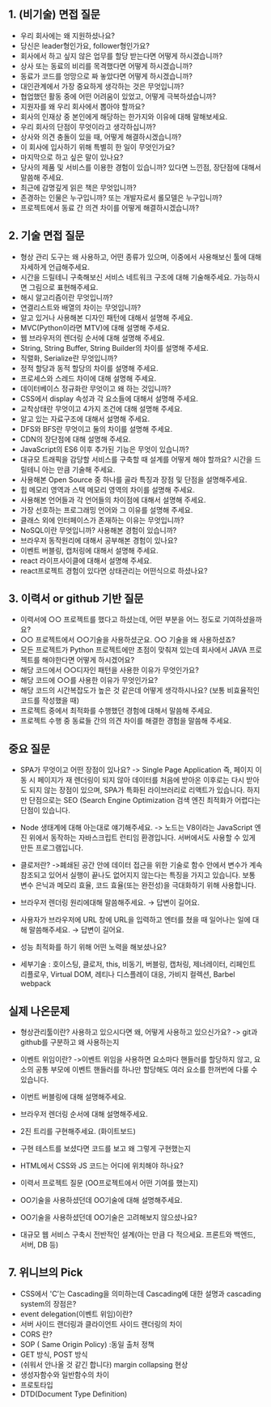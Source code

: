 ## 1. (비기술) 면접 질문

- 우리 회사에는 왜 지원하셨나요?
- 당신은 leader형인가요, follower형인가요?
- 회사에서 하고 싶지 않은 업무를 할당 받는다면 어떻게 하시겠습니까?
- 상사 또는 동료의 비리를 목격했다면 어떻게 하시겠습니까?
- 동료가 코드를 엉망으로 짜 놓았다면 어떻게 하시겠습니까?
- 대인관계에서 가장 중요하게 생각하는 것은 무엇입니까?
- 협업했던 활동 중에 어떤 어려움이 있었고, 어떻게 극복하셨습니까?
- 지원자를 왜 우리 회사에서 뽑아야 할까요?
- 회사의 인재상 중 본인에게 해당하는 한가지와 이유에 대해 말해보세요.
- 우리 회사의 단점이 무엇이라고 생각하십니까?
- 상사와 의견 충돌이 있을 때, 어떻게 해결하시겠습니까?
- 이 회사에 입사하기 위해 특별히 한 일이 무엇인가요?
- 마지막으로 하고 싶은 말이 있나요?
- 당사의 제품 및 서비스를 이용한 경험이 있습니까? 있다면 느낀점, 장단점에 대해서 말씀해 주세요.
- 최근에 감명깊게 읽은 책은 무엇입니까?
- 존경하는 인물은 누구입니까? 또는 개발자로서 롤모델은 누구입니까?
- 프로젝트에서 동료 간 의견 차이를 어떻게 해결하시겠습니까?

## 2. 기술 면접 질문

- 형상 관리 도구는 왜 사용하고, 어떤 종류가 있으며, 이중에서 사용해보신 툴에 대해 자세하게 언급해주세요.
- 시간을 드릴테니 구축해보신 서비스 네트워크 구조에 대해 기술해주세요. 가능하시면 그림으로 표현해주세요.
- 해시 알고리즘이란 무엇입니까?
- 연결리스트와 배열의 차이는 무엇입니까?
- 알고 있거나 사용해본 디자인 패턴에 대해서 설명해 주세요.
- MVC(Python이라면 MTV)에 대해 설명해 주세요.
- 웹 브라우저의 렌더링 순서에 대해 설명해 주세요.
- String, String Buffer, String Builder의 차이를 설명해 주세요.
- 직렬화, Serialize란 무엇입니까?
- 정적 할당과 동적 할당의 차이를 설명해 주세요.
- 프로세스와 스레드 차이에 대해 설명해 주세요.
- 데이터베이스 정규화란 무엇이고 왜 하는 것입니까?
- CSS에서 display 속성과 각 요소들에 대해서 설명해 주세요.
- 교착상태란 무엇이고 4가지 조건에 대해 설명해 주세요.
- 알고 있는 자료구조에 대해서 설명해 주세요.
- DFS와 BFS란 무엇이고 둘의 차이를 설명해 주세요.
- CDN의 장단점에 대해 설명해 주세요.
- JavaScript의 ES6 이후 추가된 기능은 무엇이 있습니까?
- 대규모 트래픽을 감당할 서비스를 구축할 때 설계를 어떻게 해야 할까요? 시간을 드릴테니 아는 만큼 기술해 주세요.
- 사용해본 Open Source 중 하나를 골라 특징과 장점 및 단점을 설명해주세요.
- 힙 메모리 영역과 스택 메모리 영역의 차이를 설명해 주세요.
- 사용해본 언어들과 각 언어들의 차이점에 대해서 설명해 주세요.
- 가장 선호하는 프로그래밍 언어와 그 이유를 설명해 주세요.
- 클래스 외에 인터페이스가 존재하는 이유는 무엇입니까?
- NoSQL이란 무엇입니까? 사용해본 경험이 있습니까?
- 브라우저 동작원리에 대해서 공부해본 경험이 있나요?
- 이벤트 버블링, 캡처링에 대해서 설명해 주세요.
- react 라이프사이클에 대해서 설명해 주세요.
- react프로젝트 경험이 있다면 상태관리는 어떤식으로 하셨나요?

## 3. 이력서 or github 기반 질문

- 이력서에 ○○ 프로젝트를 했다고 하셨는데, 어떤 부분을 어느 정도로 기여하셨을까요?
- ○○ 프로젝트에서 ○○기술을 사용하셨군요. ○○ 기술을 왜 사용하셨죠?
- 모든 프로젝트가 Python 프로젝트에만 초점이 맞춰져 있는데 회사에서 JAVA 프로젝트를 해야한다면 어떻게 하시겠어요?
- 해당 코드에서 ○○디자인 패턴을 사용한 이유가 무엇인가요?
- 해당 코드에 ○○를 사용한 이유가 무엇인가요?
- 해당 코드의 시간복잡도가 높은 것 같은데 어떻게 생각하시나요? (보통 비효율적인 코드를 작성했을 때)
- 프로젝트 중에서 최적화를 수행했던 경험에 대해서 말씀해 주세요.
- 프로젝트 수행 중 동료들 간의 의견 차이를 해결한 경험을 말씀해 주세요.

## 중요 질문

- SPA가 무엇이고 어떤 장점이 있나요?
  -> Single Page Application 즉, 페이지 이동 시 페이지가 재 렌더링이 되지 않아 데이터를 처음에 받아온 이후로는 다시 받아도 되지 않는 장점이 있으며, SPA가 특화된 라이브러리로 리액트가 있습니다. 하지만 단점으로는 SEO (Search Engine Optimization 검색 엔진 최적화가 어렵다는 단점이 있습니다.

- Node 생태계에 대해 아는대로 얘기해주세요.
  -> 노드는 V8이라는 JavaScript 엔진 위에서 동작하는 자바스크립트 런티임 환경입니다. 서버에서도 사용할 수 있게 만든 프로그램입니다.

- 클로저란?
  ->폐쇄된 공간 안에 데이터 접근을 위한 기술로 함수 안에서 변수가 계속 참조되고 있어서 실행이 끝나도 없어지지 않는다는 특징을 가지고 있습니다. 보통 변수 은닉과 메모리 효율, 코드 효율(또는 완전성)을 극대화하기 위해 사용합니다.

- 브라우저 렌더링 원리에대해 말씀해주세요. → 답변이 길어요.
- 사용자가 브라우저에 URL 창에 URL을 입력하고 엔터를 쳤을 때 일어나는 일에 대해 말씀해주세요. → 답변이 길어요.
- 성능 최적화를 하기 위해 어떤 노력을 해보셨나요?
- 세부기술 : 호이스팅, 클로저, this, 비동기, 버블링, 캡처링, 제너레이터, 리페인트 리플로우, Virtual DOM, 레티나 디스플레이 대응, 가비지 컬렉션, Barbel webpack

## 실제 나온문제

- 형상관리툴이란? 사용하고 있으시다면 왜, 어떻게 사용하고 있으신가요?
  -> git과 github를 구분하고 왜 사용하는지
- 이벤트 위임이란?
  ->이벤트 위임을 사용하면 요소마다 핸들러를 할당하지 않고, 요소의 공통 부모에 이벤트 핸들러를 하나만 할당해도 여러 요소를 한꺼번에 다룰 수 있습니다.

- 이번트 버블링에 대해 설명해주세요.
- 브라우저 렌더링 순서에 대해 설명해주세요.
- 2진 트리를 구현해주세요. (화이트보드)
- 구현 테스트를 보셨다면 코드를 보고 왜 그렇게 구현했는지
- HTML에서 CSS와 JS 코드는 어디에 위치해야 하나요?
- 이력서 프로젝트 질문 (OO프로젝트에서 어떤 기여를 했는지)
- OO기술을 사용하셨던데 OO기술에 대해 설명해주세요.
- OO기술을 사용하셨던데 OO기술은 고려해보지 않으셨나요?
- 대규모 웹 서비스 구축시 전반적인 설계(아는 만큼 다 적으세요. 프론트와 백엔드, 서버, DB 등)

## 7. 위니브의 Pick

- CSS에서 'C’는 Cascading을 의미하는데 Cascading에 대한 설명과 cascading system의 장점은?
- event delegation(이벤트 위임)이란?
- 서버 사이드 랜더링과 클라이언트 사이드 랜더링의 차이
- CORS 란?
- SOP ( Same Origin Policy) :동일 출처 정책
- GET 방식, POST 방식
- (쉬워서 안나올 것 같긴 합니다) margin collapsing 현상
- 생성자함수와 일반함수의 차이
- 프로토타입
- DTD(Document Type Definition)
